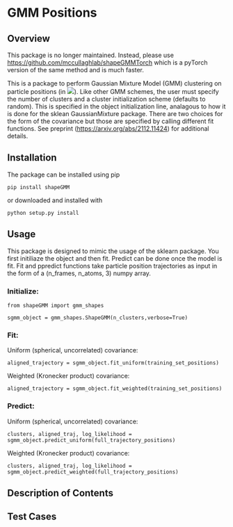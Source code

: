 # GMM Positions

## Overview

This package is no longer maintained.  Instead, please use https://github.com/mccullaghlab/shapeGMMTorch which is a pyTorch version of the same method and is much faster.

This is a package to perform Gaussian Mixture Model (GMM) clustering on particle positions (in <img src="https://render.githubusercontent.com/render/math?math=\mathbb{R}^3">). Like other GMM schemes, the user must specify the number of clusters and a cluster initialization scheme (defaults to random).  This is specified in the object initialization line, analagous to how it is done for the sklean GaussianMixture package.  There are two choices for the form of the covariance but those are specified by calling different fit functions.  See preprint (https://arxiv.org/abs/2112.11424) for additional details.

## Installation

The package can be installed using pip

`pip install shapeGMM`

or downloaded and installed with 

`python setup.py install`

## Usage 

This package is designed to mimic the usage of the sklearn package.  You first initiliaze the object and then fit.  Predict can be done once the model is fit.  Fit and ppredict functions take particle position trajectories as input in the form of a (n_frames, n_atoms, 3) numpy array.

### Initialize:

`from shapeGMM import gmm_shapes`

`sgmm_object = gmm_shapes.ShapeGMM(n_clusters,verbose=True)`

### Fit:

Uniform (spherical, uncorrelated) covariance:

`aligned_trajectory = sgmm_object.fit_uniform(training_set_positions)`

Weighted (Kronecker product) covariance:

`aligned_trajectory = sgmm_object.fit_weighted(training_set_positions)`

### Predict:

Uniform (spherical, uncorrelated) covariance:

`clusters, aligned_traj, log_likelihood = sgmm_object.predict_uniform(full_trajectory_positions)`

Weighted (Kronecker product) covariance:

`clusters, aligned_traj, log_likelihood = sgmm_object.predict_weighted(full_trajectory_positions)`

## Description of Contents

## Test Cases

